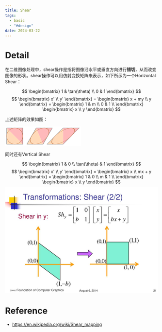 ```yaml
---
title: Shear
tags:
  - basic
  - "#design"
date: 2024-03-22
---
```


# Detail

在二维图像处理中，shear操作是指将图像沿水平或垂直方向进行**错切**，从而改变图像的形状。shear操作可以用仿射变换矩阵来表示，如下所示为一个Horizontal Shear：

$$
\begin{bmatrix}
1 & \tan(\theta) \\
0 & 1
\end{bmatrix}
$$
$$
\begin{bmatrix}
x' \\
y'
\end{bmatrix} = 
\begin{bmatrix}
x + my \\
y
\end{bmatrix} = 
\begin{bmatrix}
1 & m \\
0 & 1 \\
\end{bmatrix} 
\begin{bmatrix}
x \\
y
\end{bmatrix}
$$

上述矩阵的效果如图：

![](design/transform/attachments/Pasted%20image%2020240322111022.png)

同时还有Vertical Shear


$$
\begin{bmatrix}
1 & 0 \\
\tan(\theta) & 1
\end{bmatrix}
$$
$$
\begin{bmatrix}
x' \\
y'
\end{bmatrix} = 
\begin{bmatrix}
x \\
mx + y
\end{bmatrix} = 
\begin{bmatrix}
1 & 0 \\
m & 1 \\
\end{bmatrix} 
\begin{bmatrix}
x \\
y
\end{bmatrix}
$$
![](design/transform/attachments/Pasted%20image%2020240322111458.png)


# Reference

* https://en.wikipedia.org/wiki/Shear_mapping